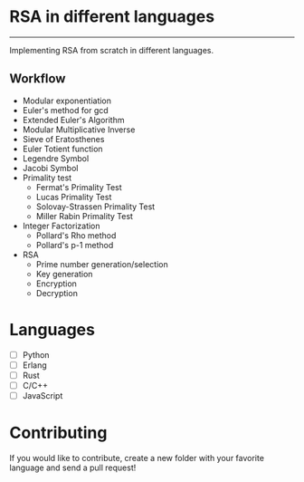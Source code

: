 # RSA in different languages
---------------------

Implementing RSA from scratch in different languages.

## Workflow

 - Modular exponentiation
 - Euler's method for gcd
 - Extended Euler's Algorithm
 - Modular Multiplicative Inverse
 - Sieve of Eratosthenes
 - Euler Totient function
 - Legendre Symbol
 - Jacobi Symbol
 - Primality test
   - Fermat's Primality Test
   - Lucas Primality Test
   - Solovay-Strassen Primality Test
   - Miller Rabin Primality Test
 - Integer Factorization
   - Pollard's Rho method
   - Pollard's p-1 method
 - RSA
   - Prime number generation/selection
   - Key generation
   - Encryption
   - Decryption

# Languages 

- [ ] Python
- [ ] Erlang
- [ ] Rust
- [ ] C/C++
- [ ] JavaScript

# Contributing

If you would like to contribute, create a new folder with your favorite language
and send a pull request!

